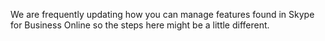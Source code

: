 We are frequently updating how you can manage features found in Skype for Business Online so the steps here might be a little different.